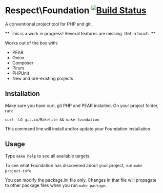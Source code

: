 Respect\Foundation [![Build Status](https://travis-ci.org/Respect/Foundation.png?branch=master)](https://travis-ci.org/Respect/Foundation)
==================

A conventional project tool for PHP and git.

** This is a work in progress! Several features are missing. Get in touch. **

Works out of the box with:

  * PEAR
  * Onion
  * Composer
  * Pirum
  * PHPUnit
  * New and pre-existing projects

Installation
------------

Make sure you have curl, git PHP and PEAR installed. On your project 
folder, run:

    curl -LO git.io/Makefile && make foundation

This command line will install and/or update your Foundation
installation.

Usage
-----

Type `make help` to see all available targets.

To see what Foundation has discovered about your project, run `make project-info`.

You can modify the package.ini file only. Changes in that file will
propagate to other package files when you run `make package`.
